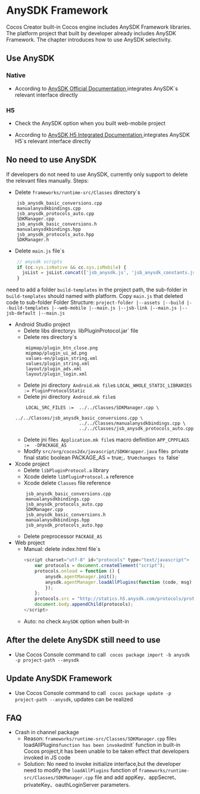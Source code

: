 
# AnySDK Framework

Cocos Creator built-in Cocos engine includes AnySDK Framework libraries. The platform project that built by developer already includes AnySDK Framework. The chapter introduces how to use AnySDK selectivity.

## Use AnySDK 

### Native

- According to [ AnySDK Official Documentation ](http://docs.anysdk.com) integrates AnySDK`s relevant interface directly

### H5

- Check the AnySDK option when you built web-mobile project

- According to [ AnySDK H5 Integrated Documentation ](http://docs.anysdk.com/H5Tutorial) integrates AnySDK H5`s relevant interface directly


## No need to use AnySDK

If developers do not need to use AnySDK, currently only support to  delete the relevant files manually.
Steps:
- Delete `frameworks/runtime-src/Classes` directory`s 
```
	jsb_anysdk_basic_conversions.cpp
	manualanysdkbindings.cpp
	jsb_anysdk_protocols_auto.cpp 
	SDKManager.cpp
	jsb_anysdk_basic_conversions.h
	manualanysdkbindings.hpp
	jsb_anysdk_protocols_auto.hpp 
	SDKManager.h
```

- Delete `main.js` file`s
``` js
    // anysdk scripts
    if (cc.sys.isNative && cc.sys.isMobile) {
      jsList = jsList.concat(['jsb_anysdk.js', 'jsb_anysdk_constants.js']);
    }
```
need to add a folder `build-templates` in the project path, the sub-folder in `build-templates` should named with platform. Copy `main.js` that deleted code to  sub-folder 
Folder Structure: 
	```
	project-folder
	 |--assets
	 |--build
	 |--build-templates
	      |--web-mobile
	            |--main.js
	      |--jsb-link
	            |--main.js
	      |--jsb-default
	            |--main.js
	```

- Android Studio project
	* Delete libs directory`s `libPluginProtocol.jar` file 
	* Delete res directory`s
	```
		mipmap/plugin_btn_close.png
		mipmap/plugin_ui_ad.png
		values-en/plugin_string.xml
		values/plugin_string.xml
		layout/plugin_ads.xml
		layout/plugin_login.xml
	```
	* Delete jni directory` Android.mk file`s `LOCAL_WHOLE_STATIC_LIBRARIES := PluginProtocolStatic`
	* Delete jni directory` Android.mk file`s
	```
		LOCAL_SRC_FILES :=  ../../Classes/SDKManager.cpp \
							../../Classes/jsb_anysdk_basic_conversions.cpp \
							../../Classes/manualanysdkbindings.cpp \
							../../Classes/jsb_anysdk_protocols_auto.cpp
	```
	* Delete jni file`s Application.mk file`s macro definition `APP_CPPFLAGS :=  -DPACKAGE_AS`
	* Modify `src/org/cocos2dx/javascript/SDKWrapper.java` file`s `private final static boolean PACKAGE_AS = true;`，`true` changes to  `false`
- Xcode project
	* Delete `libPluginProtocol.a` library
	* Xcode delete `libPluginProtocol.a` reference
	* Xcode delete `Classes` file reference
	```
		jsb_anysdk_basic_conversions.cpp
		manualanysdkbindings.cpp
		jsb_anysdk_protocols_auto.cpp 
		SDKManager.cpp
		jsb_anysdk_basic_conversions.h
		manualanysdkbindings.hpp
		jsb_anysdk_protocols_auto.hpp 
	```
	* Delete preprocessor `PACKAGE_AS`
- Web project
	* Manual: delete index.html file`s 
		```js
		<script charset="utf-8" id="protocols" type="text/javascript">
			var protocols = document.createElement("script");
			protocols.onload = function () {
				anysdk.agentManager.init();
				anysdk.agentManager.loadAllPlugins(function (code, msg) {
      			});
			};
			protocols.src = "http://statics.h5.anysdk.com/protocols/protocols.js";
			document.body.appendChild(protocols);
		</script>
  	 	```
	* Auto: no check `AnySDK` option when built-in

## After the delete AnySDK still need to use
- Use Cocos Console command to call ` cocos package import -b anysdk -p project-path --anysdk`

## Update AnySDK Framework
- Use Cocos Console command to call  ` cocos package update -p project-path --anysdk`, updates can be realized

## FAQ
- Crash in channel package 
	* Reason: `frameworks/runtime-src/Classes/SDKManager.cpp` file`s `loadAllPlugins` function has been invoked `init` function in built-in Cocos project,it has been unable to be taken effect that developers invoked in JS code
	* Solution:  No need to invoke initialize interface,but the developer need to modify the `loadAllPlugins` function of `frameworks/runtime-src/Classes/SDKManager.cpp` file and add appKey、appSecret、privateKey、oauthLoginServer parameters.
